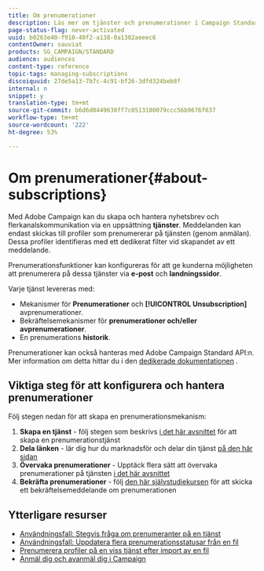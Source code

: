 ```yaml
---
title: Om prenumerationer
description: Läs mer om tjänster och prenumerationer i Campaign Standard.
page-status-flag: never-activated
uuid: b0263e40-f910-49f2-a138-0a1302aeeec6
contentOwner: sauviat
products: SG_CAMPAIGN/STANDARD
audience: audiences
content-type: reference
topic-tags: managing-subscriptions
discoiquuid: 27de5a13-7b7c-4c91-bf26-3dfd324beb8f
internal: n
snippet: y
translation-type: tm+mt
source-git-commit: b6d6d0449638ff7c0513180079ccc56b9676f637
workflow-type: tm+mt
source-wordcount: '222'
ht-degree: 53%

---
```



# Om prenumerationer{#about-subscriptions}

Med Adobe Campaign kan du skapa och hantera nyhetsbrev och flerkanalskommunikation via en uppsättning **tjänster**. Meddelanden kan endast skickas till profiler som prenumererar på tjänsten (genom anmälan). Dessa profiler identifieras med ett dedikerat filter vid skapandet av ett meddelande.

Prenumerationsfunktioner kan konfigureras för att ge kunderna möjligheten att prenumerera på dessa tjänster via **e-post** och **landningssidor**.

Varje tjänst levereras med:

* Mekanismer för **Prenumerationer** och **[!UICONTROL Unsubscription]** avprenumerationer.
* Bekräftelsemekanismer för **prenumerationer och/eller avprenumerationer**.
* En prenumerations **historik**.

Prenumerationer kan också hanteras med Adobe Campaign Standard API:n.  Mer information om detta hittar du i den [dedikerade dokumentationen](../../api/using/creating-a-service.md) .

## Viktiga steg för att konfigurera och hantera prenumerationer

Följ stegen nedan för att skapa en prenumerationsmekanism:

1. **Skapa en tjänst** - följ stegen som beskrivs [i det här avsnittet](../../audiences/using/creating-a-service.md) för att skapa en prenumerationstjänst
1. **Dela länken** - lär dig hur du marknadsför och delar din tjänst [på den här sidan](../../audiences/using/promoting-a-service.md)
1. **Övervaka prenumerationer** - Upptäck flera sätt att övervaka prenumerationer på tjänsten [i det här avsnittet](../../audiences/using/monitoring-subscriptions.md)
1. **Bekräfta prenumerationer** - följ [den här självstudiekursen](../../audiences/using/confirming-subscription-to-a-service.md) för att skicka ett bekräftelsemeddelande om prenumerationen

## Ytterligare resurser

* [Användningsfall: Stegvis fråga om prenumeranter på en tjänst](../../automating/using/incremental-query-on-subscribers.md)
* [Användningsfall: Uppdatera flera prenumerationsstatusar från en fil](../../automating/using/updating-subscriptions-from-file.md)
* [Prenumerera profiler på en viss tjänst efter import av en fil](../../automating/using/subscribing-profiles-from-file.md)
* [Anmäl dig och avanmäl dig i Campaign](../../audiences/using/about-opt-in-and-opt-out-in-campaign.md)
